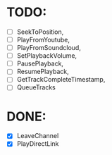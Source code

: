 # TODO:
- [ ] SeekToPosition,
- [ ] PlayFromYoutube,
- [ ] PlayFromSoundcloud,
- [ ] SetPlaybackVolume,
- [ ] PausePlayback,
- [ ] ResumePlayback,
- [ ] GetTrackCompleteTimestamp,
- [ ] QueueTracks
# DONE:
- [x] LeaveChannel
- [x] PlayDirectLink